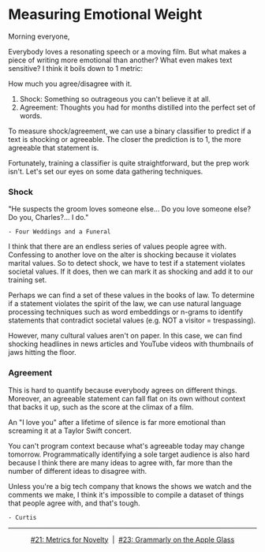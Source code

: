 # Measuring Emotional Weight

Morning everyone,

Everybody loves a resonating speech or a moving film. But what makes a piece of writing more emotional than another? What even makes text sensitive? I think it boils down to 1 metric:

How much you agree/disagree with it.

1. Shock: Something so outrageous you can't believe it at all.
2. Agreement: Thoughts you had for months distilled into the perfect set of words.

To measure shock/agreement, we can use a binary classifier to predict if a text is shocking or agreeable. The closer the prediction is to 1, the more agreeable that statement is.

Fortunately, training a classifier is quite straightforward, but the prep work isn't. Let's set our eyes on some data gathering techniques.


### Shock
"He suspects the groom loves someone else... Do you love someone else? Do you, Charles?... I do."

    - Four Weddings and a Funeral
I think that there are an endless series of values people agree with. Confessing to another love on the alter is shocking because it violates marital values. So to detect shock, we have to test if a statement violates societal values. If it does, then we can mark it as shocking and add it to our training set.

Perhaps we can find a set of these values in the books of law. To determine if a statement violates the spirit of the law, we can use natural language processing techniques such as word embeddings or n-grams to identify statements that contradict societal values (e.g. NOT a visitor = trespassing).

However, many cultural values aren't on paper. In this case, we can find shocking headlines in news articles and YouTube videos with thumbnails of jaws hitting the floor.


### Agreement
This is hard to quantify because everybody agrees on different things. Moreover, an agreeable statement can fall flat on its own without context that backs it up, such as the score at the climax of a film.

An "I love you" after a lifetime of silence is far more emotional than screaming it at a Taylor Swift concert.

You can't program context because what's agreeable today may change tomorrow. Programmatically identifying a sole target audience is also hard because I think there are many ideas to agree with, far more than the number of different ideas to disagree with.

Unless you're a big tech company that knows the shows we watch and the comments we make, I think it's impossible to compile a dataset of things that people agree with, and that's tough.
 

    - Curtis

<!--START OF FOOTER-->
<hr style="margin-top:9px;height:1px;border: 0;background-image: linear-gradient(to right, rgba(0, 0, 0, 0.0), rgba(0, 0, 0, 0.5),rgba(0, 0, 0, 0.0));">
<!--START OF ISSUE NAVIGATION LINKS-->
<p align="center"><a href='021_metrics_for_novelty.md'>#21: Metrics for Novelty</a>&nbsp;&nbsp;|&nbsp;&nbsp;<a href='023_grammarly_on_the_apple_glass.md'>#23: Grammarly on the Apple Glass</a></p>
<!--START OF ISSUE NAVIGATION LINKS-->
<!--END OF FOOTER-->
